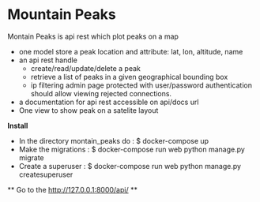 # Mountain Peaks

Montain Peaks is api rest which plot peaks on a map

- one model store a peak location and attribute: lat, lon, altitude, name
- an api rest handle 
    * create/read/update/delete a peak
    * retrieve a list of peaks in a given geographical bounding box
    * ip filtering admin page protected 
    with user/password authentication should allow viewing rejected connections.
- a documentation for api rest accessible on api/docs url
- One view to show peak on a satelite layout

**Install**
- In the directory montain_peaks do : $ docker-compose up 
- Make the migrations : $ docker-compose run web python manage.py migrate
- Create a superuser : $ docker-compose run web python manage.py createsuperuser

** Go to the http://127.0.0.1:8000/api/ **

    



